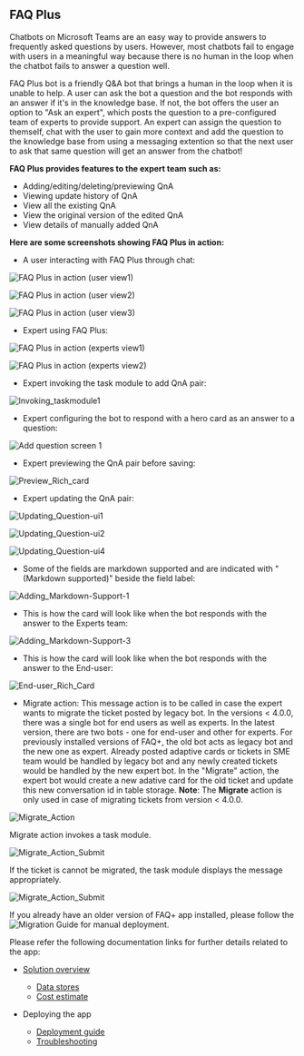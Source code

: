 ## FAQ Plus

Chatbots on Microsoft Teams are an easy way to provide answers to frequently asked questions by users. However, most chatbots fail to engage with users in a meaningful way because there is no human in the loop when the chatbot fails to answer a question well. 

FAQ Plus bot is a friendly Q&A bot that brings a human in the loop when it is unable to help. A user can ask the bot a question and the bot responds with an answer if it's in the knowledge base. If not, the bot offers  the user an option to "Ask an expert", which posts the question to a pre-configured team of experts to provide support. An expert can assign the question to themself, chat with the user to gain more context and add the question to the knowledge base from using a messaging extention so that the next user to ask that same question will get an answer from the chatbot!

**FAQ Plus provides features to the expert team such as:**
* Adding/editing/deleting/previewing QnA
* Viewing update history of QnA
* View all the existing QnA
* View the original version of the edited QnA
* View details of manually added QnA

**Here are some screenshots showing FAQ Plus in action:**

*	A user interacting with FAQ Plus through chat:

![FAQ Plus in action (user view1)](https://github.com/v-royavinash/microsoft-teams-apps-faqplus/wiki/Images/UserInteraction1.png)

![FAQ Plus in action (user view2)](https://github.com/v-royavinash/microsoft-teams-apps-faqplus/wiki/Images/UserInteraction2.png)

![FAQ Plus in action (user view3)](https://github.com/v-royavinash/microsoft-teams-apps-faqplus/wiki/Images/UserInteraction3.png)


*	Expert using FAQ Plus:

![FAQ Plus in action (experts view1)](https://github.com/v-royavinash/microsoft-teams-apps-faqplus/wiki/Images/ExpertInteraction1.png)

![FAQ Plus in action (experts view2)](https://github.com/v-royavinash/microsoft-teams-apps-faqplus/wiki/Images/ExpertInteraction2.png)

*	Expert invoking the task module to add QnA pair:

![Invoking_taskmodule1](https://github.com/v-royavinash/microsoft-teams-apps-faqplus/wiki/Images/Invoking_taskmodule1.png)


*	Expert configuring the bot to respond with a hero card as an answer to a question:

![Add question screen 1](https://github.com/v-royavinash/microsoft-teams-apps-faqplus/wiki/Images/add-question-richcard1.png)

*	Expert previewing the QnA pair before saving:
   
![Preview_Rich_card](https://github.com/v-royavinash/microsoft-teams-apps-faqplus/wiki/Images/Preview_Rich_card.png)


*	Expert updating the QnA pair:

![Updating_Question-ui1](https://github.com/v-royavinash/microsoft-teams-apps-faqplus/wiki/Images/Updating_Question-ui1.png)

![Updating_Question-ui2](https://github.com/v-royavinash/microsoft-teams-apps-faqplus/wiki/Images/Updating_Question-ui2.png)

![Updating_Question-ui4](https://github.com/v-royavinash/microsoft-teams-apps-faqplus/wiki/Images/Updating_Question-ui4.png)


*	Some of the fields are markdown supported and are indicated with "(Markdown supported)" beside the field label:
   
![Adding_Markdown-Support-1](https://github.com/v-royavinash/microsoft-teams-apps-faqplus/wiki/Images/Adding_Markdown-Support1.png)
   

*	This is how the card will look like when the bot responds with the answer to the Experts team:

![Adding_Markdown-Support-3](https://github.com/v-royavinash/microsoft-teams-apps-faqplus/wiki/Images/Adding_Markdown-Support3.png)


*	This is how the card will look like when the bot responds with the answer to the End-user:

![End-user_Rich_Card](https://github.com/v-royavinash/microsoft-teams-apps-faqplus/wiki/Images/End-user_Rich_Card.png)

*	Migrate action: This message action is to be called in case the expert wants to migrate the ticket posted by legacy bot. In the versions < 4.0.0, there was a single bot for end users as well as experts. In the latest version, there are two bots - one for end-user and other for experts. For previously installed versions of FAQ+, the old bot acts as legacy bot and the new one as expert. Already posted adaptive cards or tickets in SME team would be handled by legacy bot and any newly created tickets would be handled by the new expert bot. In the "Migrate" action, the expert bot would create a new adative card for the old ticket and update this new conversation id in table storage. 
**Note**: The **Migrate** action is only used in case of migrating tickets from version < 4.0.0.

![Migrate_Action](https://github.com/v-royavinash/microsoft-teams-apps-faqplus/wiki/Images/Migrate_action.png)

Migrate action invokes a task module.

![Migrate_Action_Submit](https://github.com/v-royavinash/microsoft-teams-apps-faqplus/wiki/Images/Migrate_action_submit.png)

If the ticket is cannot be migrated, the task module displays the message appropriately.

![Migrate_Action_Submit](https://github.com/v-royavinash/microsoft-teams-apps-faqplus/wiki/Images/Migrate_action_back.png)

If you already have an older version of FAQ+ app installed, please follow the ![Migration Guide](https://github.com/v-royavinash/microsoft-teams-apps-faqplus/wiki/Migration-Guide-manual) for manual deployment.


Please refer the following documentation links for further details related to the app:

- [Solution overview](Solution-Overview)
	- [Data stores](Data-Stores)
	- [Cost estimate](Cost-Estimates)

- Deploying the app
	- [Deployment guide](Deployment-Guide)
	- [Troubleshooting](Troubleshooting)
